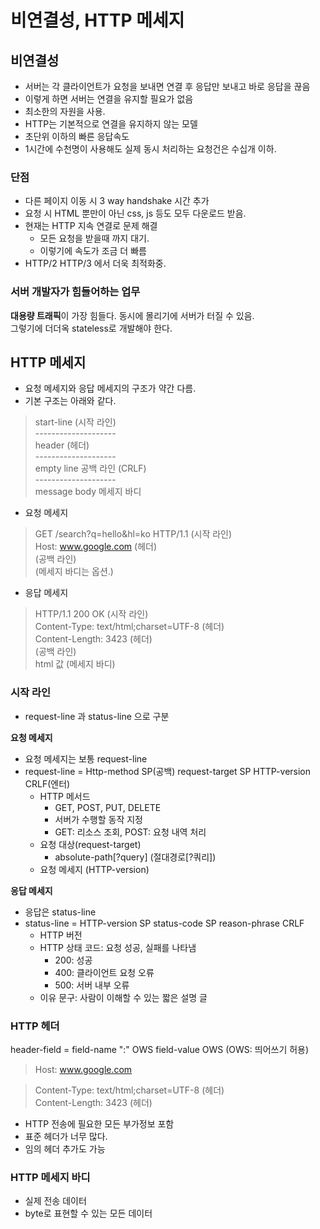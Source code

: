 # 비연결성, HTTP 메세지

## 비연결성
* 서버는 각 클라이언트가 요청을 보내면 연결 후 응답만 보내고 바로 응답을 끊음
* 이렇게 하면 서버는 연결을 유지할 필요가 없음
* 최소한의 자원을 사용.
* HTTP는 기본적으로 연결을 유지하지 않는 모델
* 초단위 이하의 빠른 응답속도
* 1시간에 수천명이 사용해도 실제 동시 처리하는 요청건은 수십개 이하.

### 단점
* 다른 페이지 이동 시 3 way handshake 시간 추가
* 요청 시 HTML 뿐만이 아닌 css, js 등도 모두 다운로드 받음.
* 현재는 HTTP 지속 연결로 문제 해결
  * 모든 요청을 받을때 까지 대기.
  * 이렇기에 속도가 조금 더 빠름
* HTTP/2 HTTP/3 에서 더욱 최적화중.

### 서버 개발자가 힘들어하는 업무
**대용량 트래픽**이 가장 힘들다. 동시에 몰리기에 서버가 터질 수 있음.\
그렇기에 더더옥 stateless로 개발해야 한다.

## HTTP 메세지
* 요청 메세지와 응답 메세지의 구조가 약간 다름.
* 기본 구조는 아래와 같다.
> start-line (시작 라인)\
> --------------------\
> header (헤더)\
> --------------------\
> empty line 공백 라인 (CRLF)\
> --------------------\
> message body 메세지 바디
    
* 요청 메세지
> GET /search?q=hello&hl=ko HTTP/1.1 (시작 라인)\
> Host: www.google.com (헤더)\
> (공백 라인)\
> (메세지 바디는 옵션.)

* 응답 메세지
> HTTP/1.1 200 OK (시작 라인)\
> Content-Type: text/html;charset=UTF-8 (헤더)\
> Content-Length: 3423 (헤더)\
>(공백 라인)\
> html 값 (메세지 바디)

### 시작 라인
* request-line 과 status-line 으로 구분

**요청 메세지**
* 요청 메세지는 보통 request-line
* request-line = Http-method SP(공백) request-target SP HTTP-version CRLF(엔터)
  * HTTP 메서드
    * GET, POST, PUT, DELETE
    * 서버가 수행할 동작 지정
    * GET: 리소스 조회, POST: 요청 내역 처리
  * 요청 대상(request-target)
    * absolute-path[?query] (절대경로[?쿼리])
  * 요청 메세지 (HTTP-version)

**응답 메세지**
* 응답은 status-line
* status-line = HTTP-version SP status-code SP reason-phrase CRLF
  * HTTP 버전
  * HTTP 상태 코드: 요청 성공, 실패를 나타냄
    * 200: 성공
    * 400: 클라이언트 요청 오류
    * 500: 서버 내부 오류
  * 이유 문구: 사람이 이해할 수 있는 짧은 설명 글

### HTTP 헤더
header-field = field-name ":" OWS field-value OWS (OWS: 띄어쓰기 허용)
> Host: www.google.com

> Content-Type: text/html;charset=UTF-8 (헤더)\
> Content-Length: 3423 (헤더)

* HTTP 전송에 필요한 모든 부가정보 포함
* 표준 헤더가 너무 많다.
* 임의 헤더 추가도 가능

### HTTP 메세지 바디
* 실제 전송 데이터
* byte로 표현할 수 있는 모든 데이터


